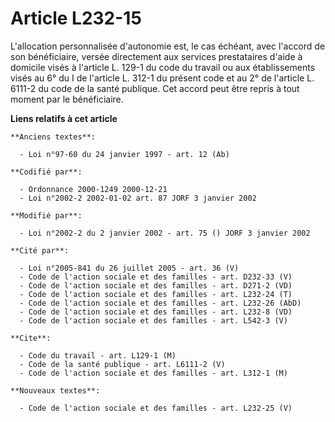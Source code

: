 # Article L232-15

L'allocation personnalisée d'autonomie est, le cas échéant, avec l'accord de son bénéficiaire, versée directement aux
services prestataires d'aide à domicile visés à l'article L. 129-1 du code du travail ou aux établissements visés au 6° du I
de l'article L. 312-1 du présent code et au 2° de l'article L. 6111-2 du code de la santé publique. Cet accord peut être
repris à tout moment par le bénéficiaire.

**Liens relatifs à cet article**

	**Anciens textes**:

	  - Loi n°97-60 du 24 janvier 1997 - art. 12 (Ab)

	**Codifié par**:

	  - Ordonnance 2000-1249 2000-12-21
	  - Loi n°2002-2 2002-01-02 art. 87 JORF 3 janvier 2002

	**Modifié par**:

	  - Loi n°2002-2 du 2 janvier 2002 - art. 75 () JORF 3 janvier 2002

	**Cité par**:

	  - Loi n°2005-841 du 26 juillet 2005 - art. 36 (V)
	  - Code de l'action sociale et des familles - art. D232-33 (V)
	  - Code de l'action sociale et des familles - art. D271-2 (VD)
	  - Code de l'action sociale et des familles - art. L232-24 (T)
	  - Code de l'action sociale et des familles - art. L232-26 (AbD)
	  - Code de l'action sociale et des familles - art. L232-8 (VD)
	  - Code de l'action sociale et des familles - art. L542-3 (V)

	**Cite**:

	  - Code du travail - art. L129-1 (M)
	  - Code de la santé publique - art. L6111-2 (V)
	  - Code de l'action sociale et des familles - art. L312-1 (M)

	**Nouveaux textes**:

	  - Code de l'action sociale et des familles - art. L232-25 (V)
